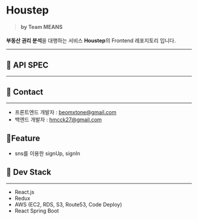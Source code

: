 # Houstep
> #### by Team MEANS

**부동산 권리 분석**을 대행하는 서비스 **Houstep**의 Frontend 레포지토리 입니다.

---

## 🔨 API SPEC  

---


## 🔨 Contact  

---
- 프론트엔드 개발자 : [beomxtone@gmail.com](beomxtone@gmail.com)
- 백엔드 개발자 : [hmcck27@gmail.com](hmcck27@gmail.com)

## 🔨Feature
- sns를 이용한 signUp, signIn

## 🔨 Dev Stack

---
- React.js
- Redux
- AWS (EC2, RDS, S3, Route53, Code Deploy)
- React Spring Boot

